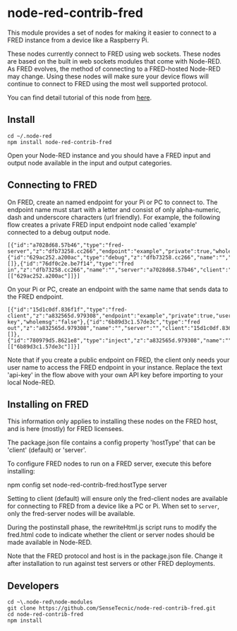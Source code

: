 # node-red-contrib-fred

This module provides a set of nodes for making it easier to connect to a FRED instance from a device like a Raspberry Pi.  

These nodes currently connect to FRED using web sockets.  These nodes are based on the built in web sockets modules that come with Node-RED.  As FRED evolves, the method of connecting to a FRED-hosted Node-RED may change.  Using these nodes will make sure your device flows will continue to connect to FRED using the most well supported protocol.

You can find detail tutorial of this node from [here](http://developers.sensetecnic.com/article/tutorial-connecting-device-node-red-to-cloud-node-red/).

## Install

```
cd ~/.node-red
npm install node-red-contrib-fred
```

Open your Node-RED instance and you should have a FRED input and output node available in the input and output categories.

## Connecting to FRED

On FRED, create an named endpoint for your Pi or PC to connect to. The endpoint name must start with a letter and consist of only alpha-numeric, dash and underscore characters (url friendly). For example, the following flow creates a private FRED input endpoint node called 'example' connected to a debug output node.

```
[{"id":"a7028d68.57b46","type":"fred-server","z":"dfb73258.cc266","endpoint":"example","private":true,"wholemsg":"false"},{"id":"629ac252.a200ac","type":"debug","z":"dfb73258.cc266","name":"","active":true,"console":"false","complete":"false","x":417.5,"y":274,"wires":[]},{"id":"76df0c2e.be7f14","type":"fred in","z":"dfb73258.cc266","name":"","server":"a7028d68.57b46","client":"","x":183,"y":274,"wires":[["629ac252.a200ac"]]}]
```

On your Pi or PC, create an endpoint with the same name that sends data to the FRED endpoint.

```
[{"id":"15d1c0df.836f1f","type":"fred-client","z":"a832565d.979308","endpoint":"example","private":true,"username":"mike","apikey":"api-key","wholemsg":"false"},{"id":"6b89d3c1.57de3c","type":"fred out","z":"a832565d.979308","name":"","server":"","client":"15d1c0df.836f1f","x":402,"y":280,"wires":[]},{"id":"780979d5.8621e8","type":"inject","z":"a832565d.979308","name":"","topic":"asdfasf","payload":"fasdfsaf","payloadType":"str","repeat":"","crontab":"","once":false,"x":185,"y":246,"wires":[["6b89d3c1.57de3c"]]}]
```

Note that if you create a public endpoint on FRED, the client  only needs your user name to access the FRED endpoint in your instance.  Replace the text 'api-key' in the flow above with your own API key before importing to your local Node-RED.

## Installing on FRED

This information only applies to installing these nodes on the FRED host, and is here (mostly) for FRED licensees.

The package.json file contains a config property 'hostType' that can be 'client' (default) or 'server'.

To configure FRED nodes to run on a FRED server, execute this before installing:

npm config set node-red-contrib-fred:hostType server

Setting to client (default) will ensure only the fred-client nodes are available for connecting to FRED from a device like a PC or Pi.  When set to `server`, only the fred-server nodes will be available.

During the postinstall phase, the rewriteHtml.js script runs to modify the fred.html code to indicate whether the client or server nodes should be made available in Node-RED.

Note that the FRED protocol and host is in the package.json file.  Change it after installation to run against test servers or other FRED deployments.

## Developers

```
cd ~\.node-red\node-modules
git clone https://github.com/SenseTecnic/node-red-contrib-fred.git
cd node-red-contrib-fred
npm install
```
